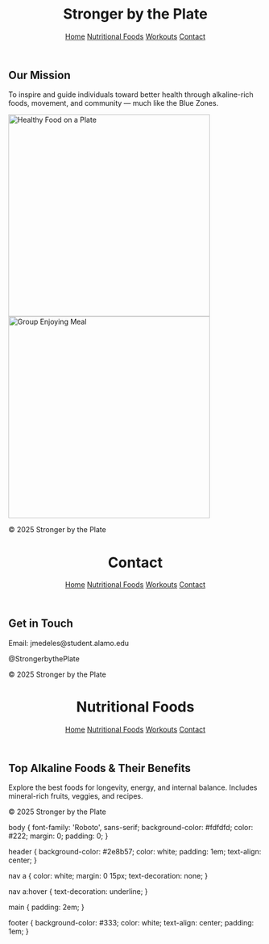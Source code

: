 <!DOCTYPE html>
<html lang="en">
<head>
  <meta charset="UTF-8">
  <meta name="viewport" content="width=device-width, initial-scale=1.0">
  <title>Stronger by the Plate</title>
  <link rel="stylesheet" href="style.css">
</head>
<body>
  <header>
    <h1>Stronger by the Plate</h1>
    <nav>
      <a href="index.html">Home</a>
      <a href="nutritional-foods.html">Nutritional Foods</a>
      <a href="workouts.html">Workouts</a>
      <a href="contact.html">Contact</a>
    </nav>
  </header>

  <main>
    <section>
      <h2>Our Mission</h2>
      <p>To inspire and guide individuals toward better health through alkaline-rich foods, movement, and community — much like the Blue Zones.</p>
      <img src="images/health-food-plate.jpg" alt="Healthy Food on a Plate" width="400">
      <img src="images/group-eating.jpg" alt="Group Enjoying Meal" width="400">
    </section>
  </main>

  <footer>
    <p>© 2025 Stronger by the Plate</p>
  </footer>
</body>
</html>


<!DOCTYPE html>
<html lang="en">
<head>
  <meta charset="UTF-8">
  <title>Contact Us</title>
  <link rel="stylesheet" href="style.css">
</head>
<body>
  <header>
    <h1>Contact</h1>
    <nav>
      <a href="index.html">Home</a>
      <a href="nutritional-foods.html">Nutritional Foods</a>
      <a href="workouts.html">Workouts</a>
      <a href="contact.html">Contact</a>
    </nav>
  </header>

  <main>
    <section>
      <h2>Get in Touch</h2>
      <p>Email: jmedeles@student.alamo.edu</p>
      <p>@StrongerbythePlate</p>
    </section>
  </main>

  <footer>
    <p>© 2025 Stronger by the Plate</p>
  </footer>
</body>
</html>


<!DOCTYPE html>
<html lang="en">
<head>
  <meta charset="UTF-8">
  <title>Nutritional Foods</title>
  <link rel="stylesheet" href="style.css">
</head>
<body>
  <header>
    <h1>Nutritional Foods</h1>
    <nav>
      <a href="index.html">Home</a>
      <a href="nutritional-foods.html">Nutritional Foods</a>
      <a href="workouts.html">Workouts</a>
      <a href="contact.html">Contact</a>
    </nav>
  </header>

  <main>
    <section>
      <h2>Top Alkaline Foods & Their Benefits</h2>
      <p>Explore the best foods for longevity, energy, and internal balance. Includes mineral-rich fruits, veggies, and recipes.</p>
    </section>
  </main>

  <footer>
    <p>© 2025 Stronger by the Plate</p>
  </footer>
</body>
</html>

body {
  font-family: 'Roboto', sans-serif;
  background-color: #fdfdfd;
  color: #222;
  margin: 0;
  padding: 0;
}

header {
  background-color: #2e8b57;
  color: white;
  padding: 1em;
  text-align: center;
}

nav a {
  color: white;
  margin: 0 15px;
  text-decoration: none;
}

nav a:hover {
  text-decoration: underline;
}

main {
  padding: 2em;
}

footer {
  background-color: #333;
  color: white;
  text-align: center;
  padding: 1em;
}
